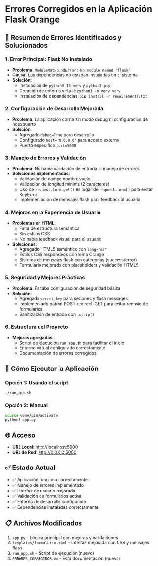 # Errores Corregidos en la Aplicación Flask Orange

## 🔧 Resumen de Errores Identificados y Solucionados

### 1. **Error Principal: Flask No Instalado**
- **Problema**: `ModuleNotFoundError: No module named 'flask'`
- **Causa**: Las dependencias no estaban instaladas en el sistema
- **Solución**: 
  - Instalación de `python3.13-venv` y `python3-pip`
  - Creación de entorno virtual: `python3 -m venv venv`
  - Instalación de dependencias: `pip install -r requirements.txt`

### 2. **Configuración de Desarrollo Mejorada**
- **Problema**: La aplicación corría sin modo debug ni configuración de host/puerto
- **Solución**: 
  - Agregado `debug=True` para desarrollo
  - Configurado `host='0.0.0.0'` para acceso externo
  - Puerto específico `port=5000`

### 3. **Manejo de Errores y Validación**
- **Problema**: No había validación de entrada ni manejo de errores
- **Soluciones implementadas**:
  - Validación de campo nombre vacío
  - Validación de longitud mínima (2 caracteres)
  - Uso de `request.form.get()` en lugar de `request.form[]` para evitar KeyError
  - Implementación de mensajes flash para feedback al usuario

### 4. **Mejoras en la Experiencia de Usuario**
- **Problemas en HTML**:
  - Falta de estructura semántica
  - Sin estilos CSS
  - No había feedback visual para el usuario
- **Soluciones**:
  - Agregado HTML5 semántico con `lang="es"`
  - Estilos CSS responsivos con tema Orange
  - Sistema de mensajes flash con categorías (success/error)
  - Formulario mejorado con placeholders y validación HTML5

### 5. **Seguridad y Mejores Prácticas**
- **Problema**: Faltaba configuración de seguridad básica
- **Solución**: 
  - Agregada `secret_key` para sesiones y flash messages
  - Implementado patrón POST-redirect-GET para evitar reenvío de formularios
  - Sanitización de entrada con `.strip()`

### 6. **Estructura del Proyecto**
- **Mejoras agregadas**:
  - Script de ejecución `run_app.sh` para facilitar el inicio
  - Entorno virtual configurado correctamente
  - Documentación de errores corregidos

## 🚀 Cómo Ejecutar la Aplicación

### Opción 1: Usando el script
```bash
./run_app.sh
```

### Opción 2: Manual
```bash
source venv/bin/activate
python3 app.py
```

## 🌐 Acceso
- **URL Local**: http://localhost:5000
- **URL de Red**: http://0.0.0.0:5000

## ✅ Estado Actual
- ✅ Aplicación funciona correctamente
- ✅ Manejo de errores implementado
- ✅ Interfaz de usuario mejorada
- ✅ Validación de formularios activa
- ✅ Entorno de desarrollo configurado
- ✅ Dependencias instaladas correctamente

## 📋 Archivos Modificados
1. `app.py` - Lógica principal con mejoras y validaciones
2. `templates/formulario.html` - Interfaz mejorada con CSS y mensajes flash
3. `run_app.sh` - Script de ejecución (nuevo)
4. `ERRORES_CORREGIDOS.md` - Esta documentación (nuevo)